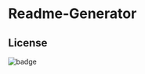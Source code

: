 # Readme-Generator




## License
![badge](https://img.shields.io/badge/license-MIT-brightgreen)
<br />